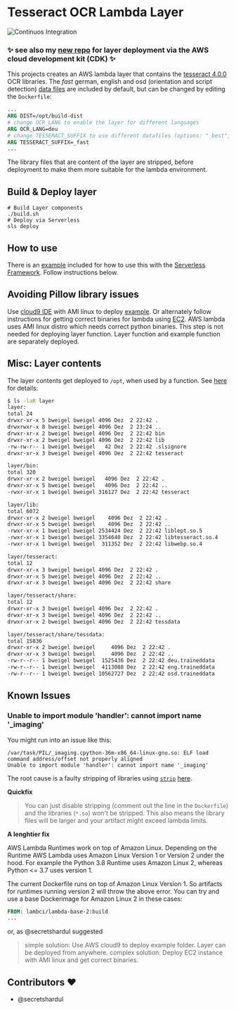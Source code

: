 Tesseract OCR Lambda Layer
===

![Continuos Integration](https://github.com/bweigel/aws-lambda-tesseract-layer/workflows/Continuos%20Integration/badge.svg)

### :sparkles: see also my [new repo](https://github.com/bweigel/aws-lambda-layers) for layer deployment via the AWS cloud development kit (CDK) :sparkles:

This projects creates an AWS lambda layer that contains the [tesseract 4.0.0](https://github.com/tesseract-ocr/tesseract) OCR libraries.
The _fast_ german, english and osd (orientation and script detection) [data files](https://github.com/tesseract-ocr/tesseract/wiki/Data-Files) are included by default, but can be changed by editing the `Dockerfile`:

```Dockerfile
...
ARG DIST=/opt/build-dist
# change OCR_LANG to enable the layer for different languages
ARG OCR_LANG=deu
# change TESSERACT_SUFFIX to use different datafiles (options: "_best", "_fast" and "")
ARG TESSERACT_SUFFIX=_fast
...
```

The library files that are content of the layer are stripped, before deployment to make them more suitable for the lambda environment.

## Build &  Deploy layer

```shell
# Build Layer components
./build.sh
# Deploy via Serverless
sls deploy
```

## How to use

There is an [example](./example) included for how to use this with the [Serverless Framework](https://serverless.com/). Follow instructions below.

## Avoiding Pillow library issues
Use [cloud9 IDE](https://aws.amazon.com/cloud9/) with AMI linux to deploy [example](./example). Or alternately follow instructions for getting correct binaries for lambda using [EC2](https://forums.aws.amazon.com/thread.jspa?messageID=915630). AWS lambda uses AMI linux distro which needs correct python binaries. This step is not needed for deploying layer function. Layer function and example function are separately deployed.

## Misc: Layer contents

The layer contents get deployed to `/opt`, when used by a function. See [here](https://docs.aws.amazon.com/lambda/latest/dg/configuration-layers.html) for details:


```bash
$ ls -laR layer
layer:
total 24
drwxr-xr-x 5 bweigel bweigel 4096 Dez  2 22:42 .
drwxrwxr-x 8 bweigel bweigel 4096 Dez  2 23:24 ..
drwxr-xr-x 2 bweigel bweigel 4096 Dez  2 22:42 bin
drwxr-xr-x 2 bweigel bweigel 4096 Dez  2 22:42 lib
-rw-rw-r-- 1 bweigel bweigel   42 Dez  2 22:42 .slsignore
drwxr-xr-x 3 bweigel bweigel 4096 Dez  2 22:42 tesseract

layer/bin:
total 320
drwxr-xr-x 2 bweigel bweigel   4096 Dez  2 22:42 .
drwxr-xr-x 5 bweigel bweigel   4096 Dez  2 22:42 ..
-rwxr-xr-x 1 bweigel bweigel 316127 Dez  2 22:42 tesseract

layer/lib:
total 6072
drwxr-xr-x 2 bweigel bweigel    4096 Dez  2 22:42 .
drwxr-xr-x 5 bweigel bweigel    4096 Dez  2 22:42 ..
-rwxr-xr-x 1 bweigel bweigel 2534424 Dez  2 22:42 liblept.so.5
-rwxr-xr-x 1 bweigel bweigel 3354640 Dez  2 22:42 libtesseract.so.4
-rwxr-xr-x 1 bweigel bweigel  311352 Dez  2 22:42 libwebp.so.4

layer/tesseract:
total 12
drwxr-xr-x 3 bweigel bweigel 4096 Dez  2 22:42 .
drwxr-xr-x 5 bweigel bweigel 4096 Dez  2 22:42 ..
drwxr-xr-x 3 bweigel bweigel 4096 Dez  2 22:42 share

layer/tesseract/share:
total 12
drwxr-xr-x 3 bweigel bweigel 4096 Dez  2 22:42 .
drwxr-xr-x 3 bweigel bweigel 4096 Dez  2 22:42 ..
drwxr-xr-x 2 bweigel bweigel 4096 Dez  2 22:42 tessdata

layer/tesseract/share/tessdata:
total 15836
drwxr-xr-x 2 bweigel bweigel     4096 Dez  2 22:42 .
drwxr-xr-x 3 bweigel bweigel     4096 Dez  2 22:42 ..
-rw-r--r-- 1 bweigel bweigel  1525436 Dez  2 22:42 deu.traineddata
-rw-r--r-- 1 bweigel bweigel  4113088 Dez  2 22:42 eng.traineddata
-rw-r--r-- 1 bweigel bweigel 10562727 Dez  2 22:42 osd.traineddata
```

## Known Issues

### Unable to import module 'handler': cannot import name '_imaging'

You might run into an issue like this:

```
/var/task/PIL/_imaging.cpython-36m-x86_64-linux-gnu.so: ELF load command address/offset not properly aligned
Unable to import module 'handler': cannot import name '_imaging'
```

The root cause is a faulty stripping of libraries using [`strip`](https://man7.org/linux/man-pages/man1/strip.1.html) [here](https://github.com/bweigel/aws-lambda-tesseract-layer/blob/42b725f653520b2b4d7081998ef8dca6b9b9d7df/Dockerfile#L46).

**Quickfix**
> You can just disable stripping (comment out the line in the `Dockerfile`) and the libraries (`*.so`) won't be stripped. This also means the library files will be larger and your artifact might exceed lambda limits.

**A lenghtier fix**

AWS Lambda Runtimes work on top of Amazon Linux. Depending on the Runtime AWS Lambda uses Amazon Linux Version 1 or Version 2 under the hood.
For example the Python 3.8 Runtime uses Amazon Linux 2, whereas Python <= 3.7 uses version 1.

The current Dockerfile runs on top of Amazon Linux Version 1. So artifacts for runtimes running version 2 will throw the above error.
You can try and use a base Dockerimage for Amazon Linux 2 in these cases:

```Dockerfile
FROM: lambci/lambda-base-2:build
...
```

or, as @secretshardul suggested

>simple solution: Use AWS cloud9 to deploy example folder. Layer can be deployed from anywhere.
>complex solution: Deploy EC2 instance with AMI linux and get correct binaries.

## Contributors :heart:

- @secretshardul
